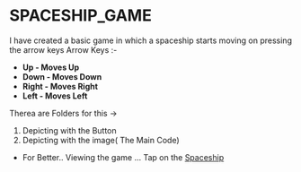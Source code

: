 # SPACESHIP_GAME
 I have created a basic game in which a spaceship starts moving on pressing the arrow keys 
 Arrow Keys :-
*  **Up - Moves Up**
 * **Down - Moves Down**
 * **Right -  Moves Right**
 * **Left - Moves Left**

Therea are Folders for this ->
1. Depicting with the Button
2. Depicting with the image( The Main Code)

* For Better.. Viewing the game 
...  Tap on the [Spaceship](https://drive.google.com/open?id=1xjnenQ52M-Zv2MLhcTpmZbBfJJN5CMYD)
